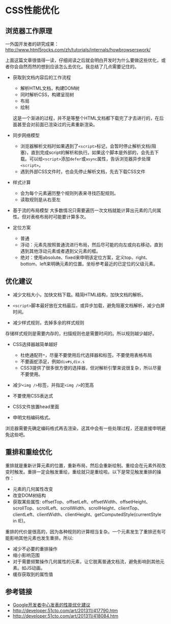 ﻿# CSS性能优化

## 浏览器工作原理
一外国开发者的研究成果： http://www.html5rocks.com/zh/tutorials/internals/howbrowserswork/

上面这篇文章很值得一读，仔细阅读之后就会明白开发时为什么要做这些优化，或者你会自然而然的想到应该怎么去优化。我总结了几点需要记住的。

* 获取到文档内容后的工作流程
    * 解析HTML文档，构建DOM树
    * 同时解析CSS，构建呈现树
    * 布局
    * 绘制

    这是一个渐进的过程，并不是等整个HTML文档都下载完了才去进行的，在后面甚至会对前面已渲染过的元素重新渲染。


* 同步网络模型
    * 浏览器解析文档时如果遇到了`<script>`标记，会暂时停止解析文档(阻塞)，直到完成script的解析和执行。如果这个脚本是外部的，会先去下载。可以给`<script>`添加`defer`或`async`属性，告诉浏览器异步处理`<script>`。
    * 遇到外部CSS文件时，也会先停止解析文档，先去下载CSS文件

* 样式计算
    * 会为每个元素遍历整个规则列表来寻找匹配规则。
    * 读取规则是从右至左

* 基于流的布局模型
大多数情况只需要遍历一次文档就能计算出元素的几何属性。但对表格布局时可能要计算多次。

* 定位方案
    * 普通
    * 浮动：元素先按照普通流进行布局，然后尽可能的向左或向右移动，直到遇到其他浮动元素或者遇到父元素的框。
    * 绝对：使用absolute、fixed来申明该定位方案，定义top、right、bottom、left来明确元素的位置。坐标参考最近的已定位的父级元素。

## 优化建议
* 减少文档大小，加快文档下载。精简HTML结构，加快文档的解析。

* `<script>`脚本最好放在文档最后，或异步加载，避免阻塞文档解析，减少白屏时间。

* 减少样式规则，去掉多余的样式规则

存储样式规则是需要内存的，扫描规则也是需要时间的。所以规则越少越好。

* CSS选择器越简单越好
    * 杜绝通配符`*`，尽量不要使用后代选择器和标签。不要使用表格布局
    * 不要画蛇添足，例如`div#s`,`div.s`
    * CSS3提供了很多很方便的选择器，但对解析引擎来说很复杂，所以尽量不要使用。

* 减少`<img />`标签，并指定`<img />`的宽高

* 不要使用CSS表达式

* CSS文件放置head里面

* 申明文档编码格式。

浏览器需要先确定编码格式再去渲染，这其中会有一些处理过程，还是直接申明避免这些吧。


## 重排和重绘优化
重排就是重新计算元素的位置，重新布局，然后会重新绘制。重绘会在元素外观改变时触发。重排一定会触发重绘，重绘就只是重绘啦。以下是常见触发重排的操作：

* 元素的几何属性改变
* 改变DOM树结构
* 获取某些属性: offsetTop、offsetLeft、offsetWidth、offsetHeight、scrollTop、scrollLeft、scrollWidth、scrollHeight、clientTop、clientLeft、clientWidth、clientHeight、getComputedStyle(currentStyle in IE)。

重排的代价是很高的，因为各种规则的计算相当复杂。一个元素发生了重排还有可能影响其他元素也发生重排。所以:

* 减少不必要的重排操作
* 缩小影响范围
* 对于需要频繁操作几何属性的元素，让它脱离普通文档流，避免影响到其他元素。如JS动画。
* 缓存获取到的属性值

## 参考链接
* [Google开发者中心发表的性能优化建议](https://developers.google.com/web/fundamentals/performance/?hl=zh-cn)
* http://developer.51cto.com/art/201311/417790.htm
* http://developer.51cto.com/art/201311/418084.htm



